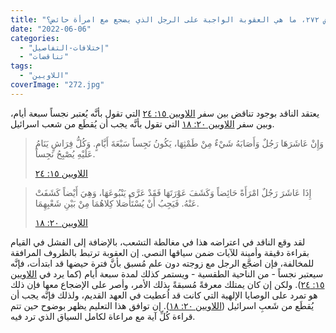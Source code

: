 ```yaml
---
title: "الإعتراض ٢٧٢، ما هي العقوبة الواجبة على الرجل الذي يضجع مع امرأة حائض؟"
date: "2022-06-06"
categories: 
  - "إختلافات-التفاصيل"
  - "تناقضات"
tags: 
  - "اللاويين"
coverImage: "272.jpg"
---
```


يعتقد الناقد بوجود تناقض بين سفر [اللاويين ١٥: ٢٤](https://my.bible.com/bible/101/LEV.15.24) التي تقول بأنَّه يُعتبر نجساً سبعة أيام، وبين سفر [اللاويين ٢٠: ١٨](https://my.bible.com/bible/101/LEV.20.18) التي تقول بأنَّه يجب أن يُقطَع من شعب اسرائيل.

> وَإِنْ عَاشَرَهَا رَجُلٌ وَأَصَابَهُ شَيْءٌ مِنْ طَمْثِهَا، يَكُونُ نَجِساً سَبْعَةَ أَيَّامٍ. وَكُلُّ فِرَاشٍ يَنَامُ عَلَيْهِ يُصْبِحُ نَجِساً.
> 
> [اللاويين ١٥: ٢٤](https://my.bible.com/bible/101/LEV.15.24)

> إِذَا عَاشَرَ رَجُلٌ امْرَأَةً حَائِضاً وَكَشَفَ عَوْرَتَهَا فَقَدْ عَرَّى يَنْبُوعَهَا، وَهِيَ أَيْضاً كَشَفَتْ عَنْهُ. فَيَجِبُ أَنْ يُسْتَأْصَلا كِلاهُمَا مِنْ بَيْنِ شَعْبِهِمَا.
> 
> [اللاويين ٢٠: ١٨](https://my.bible.com/bible/101/LEV.20.18)

لقد وقع الناقد في اعتراضه هذا في مغالطة التشعب، بالإضافة إلى الفشل في القيام بقراءة دقيقة وأمينة للآيات ضمن سياقها النصي. إن العقوبة ترتبط بالظروف المرافقة للمخالفة، فإن اضجَّع الرجل مع زوجته دون علم مُسبق بأنَّ فترة حيضها قد ابتدأت، فإنَّه سيعتبر نجساً - من الناحية الطقسية - ويستمر كذلك لمدة سبعة أيام (كما يرد في [اللاويين ١٥: ٢٤](https://my.bible.com/bible/101/LEV.15.24)). ولكن إن كان يمتلك معرفةً مُسبقةً بذلك الأمر، وأصر على الإضجاع معها فإن ذلك هو تمرد على الوصايا الإلهية التي كانت قد اُعطيت في العهد القديم، ولذلك فإنَّه يجب أن يُقطَع من شَعبِ اسرائيل ([اللاويين ٢٠: ١٨](https://my.bible.com/bible/101/LEV.20.18)). إن توافق هذا التعليم يظهر بوضوح حين تتم قراءة كُلِّ آية مع مراعاة لكامل السياق الذي ترد فيه.
